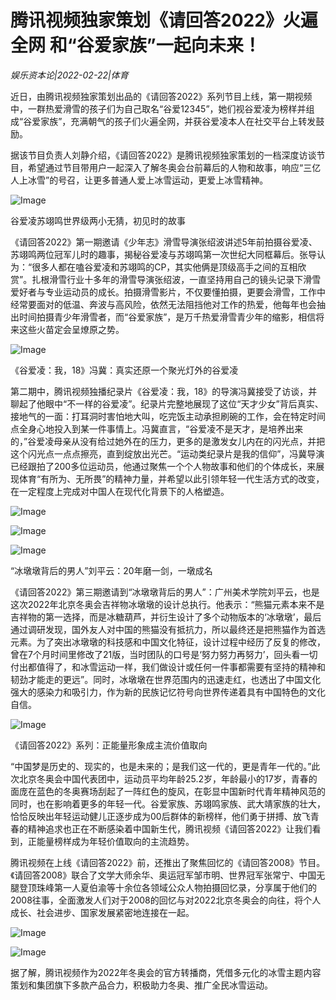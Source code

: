 # ​  腾讯视频独家策划《请回答2022》火遍全网  和“谷爱家族”一起向未来！

*娱乐资本论|2022-02-22|体育*

近日，由腾讯视频独家策划出品的《请回答2022》系列节目上线，第一期视频中，一群热爱滑雪的孩子们为自己取名“谷爱12345”，她们视谷爱凌为榜样并组成“谷爱家族”，充满朝气的孩子们火遍全网，并获谷爱凌本人在社交平台上转发鼓励。

据该节目负责人刘静介绍，《请回答2022》是腾讯视频独家策划的一档深度访谈节目，希望通过节目带用户一起深入了解冬奥会台前幕后的人物和故事，响应“三亿人上冰雪”的号召，让更多普通人爱上冰雪运动，更爱上冰雪精神。

![Image](http://static.ylzbl.com/uploads/ueditor/php/upload/image/20220222/1645506994554769.png)

谷爱凌苏翊鸣世界级两小无猜，初见时的故事

《请回答2022》第一期邀请《少年志》滑雪导演张绍波讲述5年前拍摄谷爱凌、苏翊鸣两位冠军儿时的趣事，揭秘谷爱凌与苏翊鸣第一次世纪大同框幕后。张导认为：“很多人都在嗑谷爱凌和苏翊鸣的CP，其实他俩是顶级高手之间的互相欣赏”。扎根滑雪行业十多年的滑雪导演张绍波，一直坚持用自己的镜头记录下滑雪爱好者与专业运动员的成长。拍摄滑雪影片，不仅要懂拍摄，更要会滑雪，工作中经常要面对的低温、奔波与高风险，依然无法阻挡他对工作的热爱，他每年也会抽出时间拍摄青少年滑雪者，而“谷爱家族”，是万千热爱滑雪青少年的缩影，相信将来这些火苗定会呈燎原之势。

![Image](http://static.ylzbl.com/uploads/ueditor/php/upload/image/20220222/1645507091426582.png)

《谷爱凌：我，18》冯冀：真实还原一个聚光灯外的谷爱凌

第二期中，腾讯视频独播纪录片《谷爱凌：我，18》的导演冯冀接受了访谈，并聊起了他眼中“不一样的谷爱凌”。纪录片完整地展现了这位“天才少女”背后真实、接地气的一面：打耳洞时害怕地大叫，吃完饭主动承担刷碗的工作，会在特定时间点全身心地投入到某一件事情上。冯冀直言，“谷爱凌不是天才，是培养出来的，”谷爱凌母亲从没有给过她外在的压力，更多的是激发女儿内在的闪光点，并把这个闪光点一点点擦亮，直到绽放出光芒。“运动类纪录片是我的信仰”，冯冀导演已经跟拍了200多位运动员，他通过聚焦一个个人物故事和他们的个体成长，来展现体育“有所为、无所畏”的精神力量，并希望以此引领年轻一代生活方式的改变，在一定程度上完成对中国人在现代化背景下的人格塑造。

![Image](http://static.ylzbl.com/uploads/ueditor/php/upload/image/20220222/1645507107535452.png)

![Image](http://static.ylzbl.com/uploads/ueditor/php/upload/image/20220222/1645507126642481.png)

![Image](http://static.ylzbl.com/uploads/ueditor/php/upload/image/20220222/1645507139869440.png)

“冰墩墩背后的男人”刘平云：20年磨一剑，一墩成名

《请回答2022》第三期邀请到“冰墩墩背后的男人”：广州美术学院刘平云，也是这次2022年北京冬奥会吉祥物冰墩墩的设计总执行。他表示：“熊猫元素本来不是吉祥物的第一选择，而是冰糖葫芦，并衍生设计了多个动物版本的‘冰墩墩’，最后通过调研发现，国外友人对中国的熊猫没有抵抗力，所以最终还是把熊猫作为首选元素。为了突出冰墩墩的科技感和中国文化特征，设计过程中经历了反复的修改，曾在7个月时间里修改了21版，当时团队的口号是‘努力努力再努力’，回头看一切付出都值得了，和冰雪运动一样，我们做设计或任何一件事都需要有坚持的精神和韧劲才能走的更远”。同时，冰墩墩在世界范围内的迅速走红，也透出了中国文化强大的感染力和吸引力，作为新的民族记忆符号向世界传递着具有中国特色的文化自信。

![Image](http://static.ylzbl.com/uploads/ueditor/php/upload/image/20220222/1645507152140117.png)

《请回答2022》系列：正能量形象成主流价值取向

“中国梦是历史的、现实的，也是未来的；是我们这一代的，更是青年一代的。”此次北京冬奥会中国代表团中，运动员平均年龄25.2岁，年龄最小的17岁，青春的面庞在蓝色的冬奥赛场刮起了一阵红色的旋风，在彰显中国新时代青年精神风范的同时，也在影响着更多的年轻一代。谷爱家族、苏翊鸣家族、武大靖家族的壮大，恰恰反映出年轻运动健儿正逐步成为00后群体的新榜样，他们勇于拼搏、放飞青春的精神追求也正在不断感染着中国新生代，腾讯视频《请回答2022》让我们看到，正能量榜样成为年轻价值取向的主流趋势。

腾讯视频在上线《请回答2022》前，还推出了聚焦回忆的《请回答2008》节目。《请回答2008》联合了文学大师余华、奥运冠军邹市明、世界冠军张常宁、中国无腿登顶珠峰第一人夏伯渝等十余位各领域公众人物拍摄回忆录，分享属于他们的2008往事，全面激发人们对于2008的回忆与对2022北京冬奥会的向往，将个人成长、社会进步、国家发展紧密地连接在一起。

![Image](http://static.ylzbl.com/uploads/ueditor/php/upload/image/20220222/1645507166687660.png)

![Image](http://static.ylzbl.com/uploads/ueditor/php/upload/image/20220222/1645507175617778.png)

据了解，腾讯视频作为2022年冬奥会的官方转播商，凭借多元化的冰雪主题内容策划和集团旗下多款产品合力，积极助力冬奥、推广全民冰雪运动。

